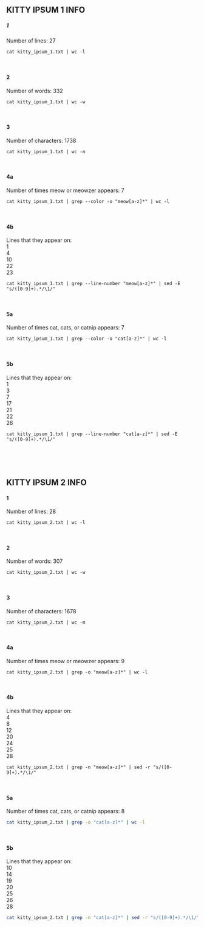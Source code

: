 ## KITTY IPSUM 1 INFO


##### 1
Number of lines: 
27
```shell
cat kitty_ipsum_1.txt | wc -l   
```
<br>


#### 2
Number of words: 
332
```shell
cat kitty_ipsum_1.txt | wc -w
```
<br>


#### 3
Number of characters: 
1738
```shell
cat kitty_ipsum_1.txt | wc -m
```
<br>


#### 4a
Number of times meow or meowzer appears: 
7
```shell
cat kitty_ipsum_1.txt | grep --color -o "meow[a-z]*" | wc -l
```
<br>


#### 4b
Lines that they appear on:\
1\
4\
10\
22\
23
```shell
cat kitty_ipsum_1.txt | grep --line-number "meow[a-z]*" | sed -E "s/([0-9]+).*/\1/"
```
<br>


#### 5a
Number of times cat, cats, or catnip appears: 
7
```shell
cat kitty_ipsum_1.txt | grep --color -o "cat[a-z]*" | wc -l
```
<br>


#### 5b
Lines that they appear on:\
1\
3\
7\
17\
21\
22\
26
```shell
cat kitty_ipsum_1.txt | grep --line-number "cat[a-z]*" | sed -E "s/([0-9]+).*/\1/"
```
<br>
<br>
<br>




## KITTY IPSUM 2 INFO 

#### 1
Number of lines:
28
```shell
cat kitty_ipsum_2.txt | wc -l
```
<br>

#### 2
Number of words:
307
```shell
cat kitty_ipsum_2.txt | wc -w
```
<br>

#### 3
Number of characters:
1678
```shell
cat kitty_ipsum_2.txt | wc -m
```
<br>

#### 4a
Number of times meow or meowzer appears:
9
```shell
cat kitty_ipsum_2.txt | grep -o "meow[a-z]*" | wc -l
```
<br>

#### 4b
Lines that they appear on:\
4\
8\
12\
20\
24\
25\
28
```shell
cat kitty_ipsum_2.txt | grep -n "meow[a-z]*" | sed -r "s/([0-9]+).*/\1/"
```
<br>

#### 5a
Number of times cat, cats, or catnip appears:
8
```bash
cat kitty_ipsum_2.txt | grep -o "cat[a-z]*" | wc -l
```
<br>

#### 5b
Lines that they appear on:\
10\
14\
19\
20\
25\
26\
28
```bash
cat kitty_ipsum_2.txt | grep -n "cat[a-z]*" | sed -r "s/([0-9]+).*/\1/" 
```
<br>
<br>
<br>
<br>
